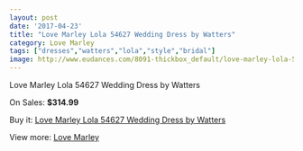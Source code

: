 ```yaml
---
layout: post
date: '2017-04-23'
title: "Love Marley Lola 54627 Wedding Dress by Watters"
category: Love Marley
tags: ["dresses","watters","lola","style","bridal"]
image: http://www.eudances.com/8091-thickbox_default/love-marley-lola-54627-wedding-dress-by-watters.jpg
---
```

Love Marley Lola 54627 Wedding Dress by Watters

On Sales: **$314.99**
<a href="https://www.eudances.com/en/love-marley/2814-love-marley-lola-54627-wedding-dress-by-watters.html"><amp-img layout="responsive" width="600" height="600" src="//www.eudances.com/8091-thickbox_default/love-marley-lola-54627-wedding-dress-by-watters.jpg" alt="Love Marley Lola 54627 Wedding Dress by Watters 0" /></a>
<a href="https://www.eudances.com/en/love-marley/2814-love-marley-lola-54627-wedding-dress-by-watters.html"><amp-img layout="responsive" width="600" height="600" src="//www.eudances.com/8098-thickbox_default/love-marley-lola-54627-wedding-dress-by-watters.jpg" alt="Love Marley Lola 54627 Wedding Dress by Watters 1" /></a>
<a href="https://www.eudances.com/en/love-marley/2814-love-marley-lola-54627-wedding-dress-by-watters.html"><amp-img layout="responsive" width="600" height="600" src="//www.eudances.com/8097-thickbox_default/love-marley-lola-54627-wedding-dress-by-watters.jpg" alt="Love Marley Lola 54627 Wedding Dress by Watters 2" /></a>
<a href="https://www.eudances.com/en/love-marley/2814-love-marley-lola-54627-wedding-dress-by-watters.html"><amp-img layout="responsive" width="600" height="600" src="//www.eudances.com/8096-thickbox_default/love-marley-lola-54627-wedding-dress-by-watters.jpg" alt="Love Marley Lola 54627 Wedding Dress by Watters 3" /></a>
<a href="https://www.eudances.com/en/love-marley/2814-love-marley-lola-54627-wedding-dress-by-watters.html"><amp-img layout="responsive" width="600" height="600" src="//www.eudances.com/8095-thickbox_default/love-marley-lola-54627-wedding-dress-by-watters.jpg" alt="Love Marley Lola 54627 Wedding Dress by Watters 4" /></a>
<a href="https://www.eudances.com/en/love-marley/2814-love-marley-lola-54627-wedding-dress-by-watters.html"><amp-img layout="responsive" width="600" height="600" src="//www.eudances.com/8094-thickbox_default/love-marley-lola-54627-wedding-dress-by-watters.jpg" alt="Love Marley Lola 54627 Wedding Dress by Watters 5" /></a>
<a href="https://www.eudances.com/en/love-marley/2814-love-marley-lola-54627-wedding-dress-by-watters.html"><amp-img layout="responsive" width="600" height="600" src="//www.eudances.com/8093-thickbox_default/love-marley-lola-54627-wedding-dress-by-watters.jpg" alt="Love Marley Lola 54627 Wedding Dress by Watters 6" /></a>
<a href="https://www.eudances.com/en/love-marley/2814-love-marley-lola-54627-wedding-dress-by-watters.html"><amp-img layout="responsive" width="600" height="600" src="//www.eudances.com/8092-thickbox_default/love-marley-lola-54627-wedding-dress-by-watters.jpg" alt="Love Marley Lola 54627 Wedding Dress by Watters 7" /></a>

Buy it: [Love Marley Lola 54627 Wedding Dress by Watters](https://www.eudances.com/en/love-marley/2814-love-marley-lola-54627-wedding-dress-by-watters.html "Love Marley Lola 54627 Wedding Dress by Watters")

View more: [Love Marley](https://www.eudances.com/en/44-love-marley "Love Marley")